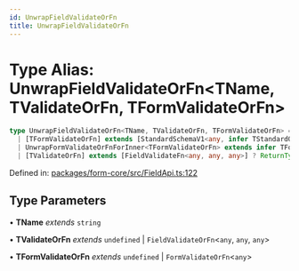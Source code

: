 ```yaml
---
id: UnwrapFieldValidateOrFn
title: UnwrapFieldValidateOrFn
---
```


<!-- DO NOT EDIT: this page is autogenerated from the type comments -->

# Type Alias: UnwrapFieldValidateOrFn\<TName, TValidateOrFn, TFormValidateOrFn\>

```ts
type UnwrapFieldValidateOrFn<TName, TValidateOrFn, TFormValidateOrFn> = 
  | [TFormValidateOrFn] extends [StandardSchemaV1<any, infer TStandardOut>] ? TName extends keyof TStandardOut ? StandardSchemaV1Issue[] : undefined : undefined
  | UnwrapFormValidateOrFnForInner<TFormValidateOrFn> extends infer TFormValidateVal ? TFormValidateVal extends object ? [DeepValue<TFormValidateVal, TName>] extends [never] ? undefined : StandardSchemaV1Issue[] : TFormValidateVal extends object ? TName extends keyof TFormValidateVal["fields"] ? TFormValidateVal["fields"][TName] : undefined : undefined : never
  | [TValidateOrFn] extends [FieldValidateFn<any, any, any>] ? ReturnType<TValidateOrFn> : [TValidateOrFn] extends [StandardSchemaV1<any, any>] ? StandardSchemaV1Issue[] : undefined;
```

Defined in: [packages/form-core/src/FieldApi.ts:122](https://github.com/TanStack/form/blob/main/packages/form-core/src/FieldApi.ts#L122)

## Type Parameters

• **TName** *extends* `string`

• **TValidateOrFn** *extends* `undefined` \| `FieldValidateOrFn`\<`any`, `any`, `any`\>

• **TFormValidateOrFn** *extends* `undefined` \| `FormValidateOrFn`\<`any`\>
